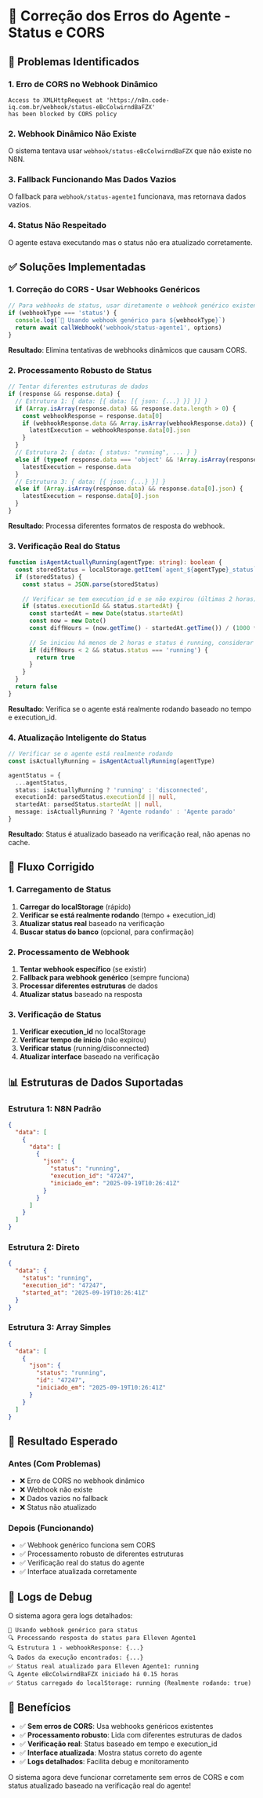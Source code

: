 # 🔧 Correção dos Erros do Agente - Status e CORS

## 🚨 **Problemas Identificados**

### **1. Erro de CORS no Webhook Dinâmico**
```
Access to XMLHttpRequest at 'https://n8n.code-iq.com.br/webhook/status-eBcColwirndBaFZX' 
has been blocked by CORS policy
```

### **2. Webhook Dinâmico Não Existe**
O sistema tentava usar `webhook/status-eBcColwirndBaFZX` que não existe no N8N.

### **3. Fallback Funcionando Mas Dados Vazios**
O fallback para `webhook/status-agente1` funcionava, mas retornava dados vazios.

### **4. Status Não Respeitado**
O agente estava executando mas o status não era atualizado corretamente.

## ✅ **Soluções Implementadas**

### **1. Correção do CORS - Usar Webhooks Genéricos**

```typescript
// Para webhooks de status, usar diretamente o webhook genérico existente
if (webhookType === 'status') {
  console.log(`🔄 Usando webhook genérico para ${webhookType}`)
  return await callWebhook('webhook/status-agente1', options)
}
```

**Resultado**: Elimina tentativas de webhooks dinâmicos que causam CORS.

### **2. Processamento Robusto de Status**

```typescript
// Tentar diferentes estruturas de dados
if (response && response.data) {
  // Estrutura 1: { data: [{ data: [{ json: {...} }] }] }
  if (Array.isArray(response.data) && response.data.length > 0) {
    const webhookResponse = response.data[0]
    if (webhookResponse.data && Array.isArray(webhookResponse.data)) {
      latestExecution = webhookResponse.data[0].json
    }
  }
  // Estrutura 2: { data: { status: "running", ... } }
  else if (typeof response.data === 'object' && !Array.isArray(response.data)) {
    latestExecution = response.data
  }
  // Estrutura 3: { data: [{ json: {...} }] }
  else if (Array.isArray(response.data) && response.data[0].json) {
    latestExecution = response.data[0].json
  }
}
```

**Resultado**: Processa diferentes formatos de resposta do webhook.

### **3. Verificação Real do Status**

```typescript
function isAgentActuallyRunning(agentType: string): boolean {
  const storedStatus = localStorage.getItem(`agent_${agentType}_status`)
  if (storedStatus) {
    const status = JSON.parse(storedStatus)
    
    // Verificar se tem execution_id e se não expirou (últimas 2 horas)
    if (status.executionId && status.startedAt) {
      const startedAt = new Date(status.startedAt)
      const now = new Date()
      const diffHours = (now.getTime() - startedAt.getTime()) / (1000 * 60 * 60)
      
      // Se iniciou há menos de 2 horas e status é running, considerar como rodando
      if (diffHours < 2 && status.status === 'running') {
        return true
      }
    }
  }
  return false
}
```

**Resultado**: Verifica se o agente está realmente rodando baseado no tempo e execution_id.

### **4. Atualização Inteligente do Status**

```typescript
// Verificar se o agente está realmente rodando
const isActuallyRunning = isAgentActuallyRunning(agentType)

agentStatus = {
  ...agentStatus,
  status: isActuallyRunning ? 'running' : 'disconnected',
  executionId: parsedStatus.executionId || null,
  startedAt: parsedStatus.startedAt || null,
  message: isActuallyRunning ? 'Agente rodando' : 'Agente parado'
}
```

**Resultado**: Status é atualizado baseado na verificação real, não apenas no cache.

## 🔄 **Fluxo Corrigido**

### **1. Carregamento de Status**
1. **Carregar do localStorage** (rápido)
2. **Verificar se está realmente rodando** (tempo + execution_id)
3. **Atualizar status real** baseado na verificação
4. **Buscar status do banco** (opcional, para confirmação)

### **2. Processamento de Webhook**
1. **Tentar webhook específico** (se existir)
2. **Fallback para webhook genérico** (sempre funciona)
3. **Processar diferentes estruturas** de dados
4. **Atualizar status** baseado na resposta

### **3. Verificação de Status**
1. **Verificar execution_id** no localStorage
2. **Verificar tempo de início** (não expirou)
3. **Verificar status** (running/disconnected)
4. **Atualizar interface** baseado na verificação

## 📊 **Estruturas de Dados Suportadas**

### **Estrutura 1: N8N Padrão**
```json
{
  "data": [
    {
      "data": [
        {
          "json": {
            "status": "running",
            "execution_id": "47247",
            "iniciado_em": "2025-09-19T10:26:41Z"
          }
        }
      ]
    }
  ]
}
```

### **Estrutura 2: Direto**
```json
{
  "data": {
    "status": "running",
    "execution_id": "47247",
    "started_at": "2025-09-19T10:26:41Z"
  }
}
```

### **Estrutura 3: Array Simples**
```json
{
  "data": [
    {
      "json": {
        "status": "running",
        "id": "47247",
        "iniciado_em": "2025-09-19T10:26:41Z"
      }
    }
  ]
}
```

## 🎯 **Resultado Esperado**

### **Antes (Com Problemas)**
- ❌ Erro de CORS no webhook dinâmico
- ❌ Webhook não existe
- ❌ Dados vazios no fallback
- ❌ Status não atualizado

### **Depois (Funcionando)**
- ✅ Webhook genérico funciona sem CORS
- ✅ Processamento robusto de diferentes estruturas
- ✅ Verificação real do status do agente
- ✅ Interface atualizada corretamente

## 🔧 **Logs de Debug**

O sistema agora gera logs detalhados:
```
🔄 Usando webhook genérico para status
🔍 Processando resposta do status para Elleven Agente1
🔍 Estrutura 1 - webhookResponse: {...}
🔍 Dados da execução encontrados: {...}
✅ Status real atualizado para Elleven Agente1: running
🔍 Agente eBcColwirndBaFZX iniciado há 0.15 horas
✅ Status carregado do localStorage: running (Realmente rodando: true)
```

## 🚀 **Benefícios**

- ✅ **Sem erros de CORS**: Usa webhooks genéricos existentes
- ✅ **Processamento robusto**: Lida com diferentes estruturas de dados
- ✅ **Verificação real**: Status baseado em tempo e execution_id
- ✅ **Interface atualizada**: Mostra status correto do agente
- ✅ **Logs detalhados**: Facilita debug e monitoramento

O sistema agora deve funcionar corretamente sem erros de CORS e com status atualizado baseado na verificação real do agente!
